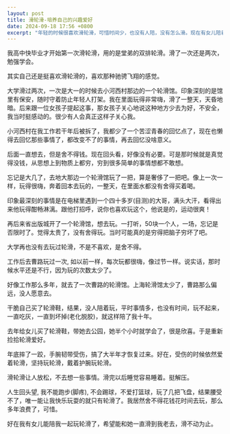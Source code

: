 ```yaml
---
layout: post
title: 滑轮滑-培养自己的兴趣爱好
date: 2024-09-18 17:56 +0800
excerpt: "年轻的时候很喜欢滑轮滑，可惜时间少，也没有人陪，没有怎么滑。现在有女儿陪着滑了，很开心，希望能陪她滑到老。"
---
```

我高中快毕业才开始第一次滑轮滑，用的是堂弟的双排轮滑。滑了一次还是两次，勉强学会。

其实自己还是挺喜欢滑轮滑的，喜欢那种驰骋飞翔的感觉。

大学滑过两次，一次是大一的时候去小河西村那边的一个轮滑馆。印象深刻的是馆里有保安，随时守着防止年轻人打架。我在里面玩得非常嗨，滑了一整天，天昏地暗。后来跟一位女孩子提起这事，那女孩子关心地说这种地方少去为好，不安全，我当时挺感动的。很少有人会真正这样子关心我。

小河西村在我工作若干年后被拆了，我都少了一个苦涩青春的回忆点了，现在也懒得去回忆那些事情了，都改变不了的事情，再去回忆没啥意义。

后面一直想去，但是舍不得钱。现在回头看，好像没有必要。可是那时候就是真觉得没钱，从思想上到物质上都穷，穷到很多简单的事情想都不敢想。

忘记是大几了，去地大那边一个轮滑馆玩了一把，算是奢侈了一把吧。像上一次一样，玩得很嗨，奔着回本去玩的，一整天，在里面水都没有舍得买着喝。

印象最深刻的事情是在电梯里遇到一个四十多岁(目测)的大哥，满头大汗，看得出来他玩得酣畅淋漓。跟他打招呼，说你也喜欢玩这个，他说是的，运动很爽！

再后来省出版城开了一个轮滑馆，想去玩。一打听，50块一个人，一场，忘记是否限时了。觉得太贵了，没有舍得玩。当时可能真的是穷得把脑子穷坏了吧。

大学再也没有去玩过轮滑，不是不喜欢，是舍不得。

工作后去曹路玩过一次, 如以前一样，每次玩都很嗨，像过节一样。说实话，那时候水平还是不行，因为玩的次数太少了。

好像工作那么多年，就去了一次曹路的轮滑馆。上海轮滑馆太少了，曹路那么偏远，没人愿意去。

干脆自己买了轮滑鞋，结果，没人陪着玩，平时事情多，也没有时间，玩不起来，一直吃灰，一直到坏掉(老化脱胶)，就这样陪了我十年。

去年给女儿买了轮滑鞋，带她去公园，她半个小时就学会了，很是欣喜。于是重新捡拾轮滑爱好。

年底摔了一跤，手腕韧带受伤，搞了大半年才恢复过来。好在，受伤的时候依然爱着轮滑，坚持玩轮滑，戴着护腕玩轮滑。

滑轮滑让人放松，不去想一些事情。滑完以后睡觉容易睡着。挺解压。

人生回头望, 我不能跑步(脚疼), 不会踢球，不爱打篮球，玩了几把飞盘，结果腰受不了，唯一能让我快乐玩耍的就只有轮滑了。我居然舍不得花钱花时间去玩，那么多年浪费了，可惜。

好在我有女儿能陪我一起玩轮滑了，希望能和她一直滑到我老去，滑不动为止。


